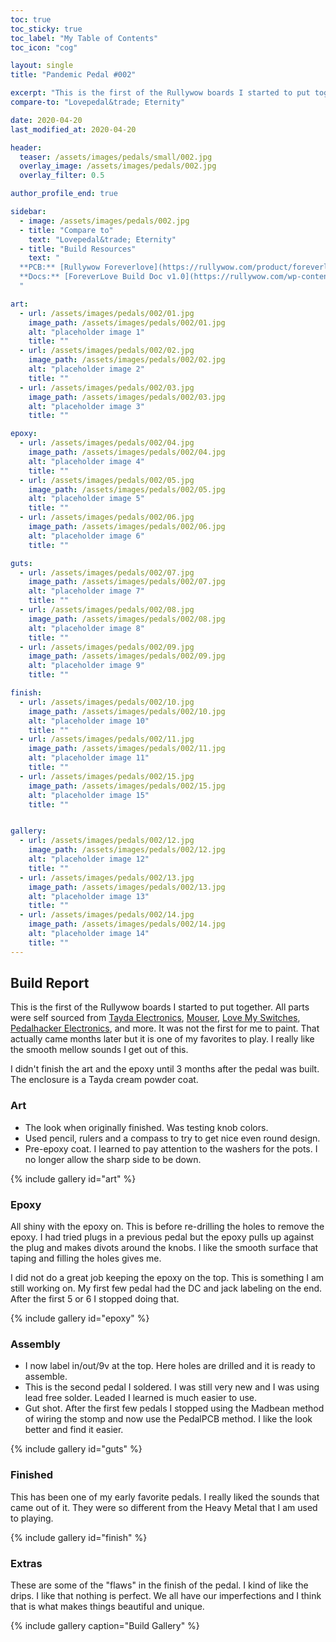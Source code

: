 ```yaml
---
toc: true
toc_sticky: true
toc_label: "My Table of Contents"
toc_icon: "cog"

layout: single
title: "Pandemic Pedal #002"

excerpt: "This is the first of the Rullywow boards I started to put together. All parts were self sourced from Tayda Electronics, Mouser, Love My Switches, Pedalhacker Electronics, and more. It was not the first for me to paint. That actually came months later but it is one of my favorites to play. I really like the smooth mellow sounds I get out of this."
compare-to: "Lovepedal&trade; Eternity"

date: 2020-04-20
last_modified_at: 2020-04-20

header:
  teaser: /assets/images/pedals/small/002.jpg
  overlay_image: /assets/images/pedals/002.jpg
  overlay_filter: 0.5

author_profile_end: true

sidebar:
  - image: /assets/images/pedals/002.jpg
  - title: "Compare to"
    text: "Lovepedal&trade; Eternity"
  - title: "Build Resources"
    text: "
  **PCB:** [Rullywow Foreverlove](https://rullywow.com/product/foreverlove-diy-pcb-inspired-lovepedal-eternity/)<br>
  **Docs:** [ForeverLove Build Doc v1.0](https://rullywow.com/wp-content/uploads/2015/01/ForeverLove-Build-Doc-v1.0.pdf)
  "

art:
  - url: /assets/images/pedals/002/01.jpg
    image_path: /assets/images/pedals/002/01.jpg
    alt: "placeholder image 1"
    title: ""
  - url: /assets/images/pedals/002/02.jpg
    image_path: /assets/images/pedals/002/02.jpg
    alt: "placeholder image 2"
    title: ""
  - url: /assets/images/pedals/002/03.jpg
    image_path: /assets/images/pedals/002/03.jpg
    alt: "placeholder image 3"
    title: ""

epoxy:
  - url: /assets/images/pedals/002/04.jpg
    image_path: /assets/images/pedals/002/04.jpg
    alt: "placeholder image 4"
    title: ""
  - url: /assets/images/pedals/002/05.jpg
    image_path: /assets/images/pedals/002/05.jpg
    alt: "placeholder image 5"
    title: ""
  - url: /assets/images/pedals/002/06.jpg
    image_path: /assets/images/pedals/002/06.jpg
    alt: "placeholder image 6"
    title: ""

guts:
  - url: /assets/images/pedals/002/07.jpg
    image_path: /assets/images/pedals/002/07.jpg
    alt: "placeholder image 7"
    title: ""
  - url: /assets/images/pedals/002/08.jpg
    image_path: /assets/images/pedals/002/08.jpg
    alt: "placeholder image 8"
    title: ""
  - url: /assets/images/pedals/002/09.jpg
    image_path: /assets/images/pedals/002/09.jpg
    alt: "placeholder image 9"
    title: ""

finish:
  - url: /assets/images/pedals/002/10.jpg
    image_path: /assets/images/pedals/002/10.jpg
    alt: "placeholder image 10"
    title: ""
  - url: /assets/images/pedals/002/11.jpg
    image_path: /assets/images/pedals/002/11.jpg
    alt: "placeholder image 11"
    title: ""
  - url: /assets/images/pedals/002/15.jpg
    image_path: /assets/images/pedals/002/15.jpg
    alt: "placeholder image 15"
    title: ""


gallery:
  - url: /assets/images/pedals/002/12.jpg
    image_path: /assets/images/pedals/002/12.jpg
    alt: "placeholder image 12"
    title: ""
  - url: /assets/images/pedals/002/13.jpg
    image_path: /assets/images/pedals/002/13.jpg
    alt: "placeholder image 13"
    title: ""
  - url: /assets/images/pedals/002/14.jpg
    image_path: /assets/images/pedals/002/14.jpg
    alt: "placeholder image 14"
    title: ""
---
```


## Build Report ##

This is the first of the Rullywow boards I started to put together. All parts were self sourced from [Tayda Electronics](https://www.taydaelectronics.com/), [Mouser](https://www.mouser.com/), [Love My Switches](https://lovemyswitches.com/), [Pedalhacker Electronics](https://www.pedalhackerelectronics.com/default.asp), and more. It was not the first for me to paint. That actually came months later but it is one of my favorites to play. I really like the smooth mellow sounds I get out of this.

I didn't finish the art and the epoxy until 3 months after the pedal was built. The enclosure is a Tayda cream powder coat.

### Art ###

* The look when originally finished. Was testing knob colors.
* Used pencil, rulers and a compass to try to get nice even round design.
* Pre-epoxy coat. I learned to pay attention to the washers for the pots. I no longer allow the sharp side to be down.

{% include gallery id="art" %}

### Epoxy ###

All shiny with the epoxy on. This is before re-drilling the holes to remove the epoxy. I had tried plugs in a previous pedal but the epoxy pulls up against the plug and makes divots around the knobs. I like the smooth surface that taping and filling the holes gives me.

I did not do a great job keeping the epoxy on the top. This is something I am still working on. My first few pedal had the DC and jack labeling on the end. After the first 5 or 6 I stopped doing that.

{% include gallery id="epoxy" %}

### Assembly ###

* I now label in/out/9v at the top. Here holes are drilled and it is ready to assemble.
* This is the second pedal I soldered. I was still very new and I was using lead free solder. Leaded I learned is much easier to use.
* Gut shot. After the first few pedals I stopped using the Madbean method of wiring the stomp and now use the PedalPCB method. I like the look better and find it easier.

{% include gallery id="guts" %}

### Finished ###

This has been one of my early favorite pedals. I really liked the sounds that came out of it. They were so different from the Heavy Metal that I am used to playing. 

{% include gallery id="finish" %}

### Extras ###

These are some of the "flaws" in the finish of the pedal. I kind of like the drips. I like that nothing is perfect. We all have our imperfections and I think that is what makes things beautiful and unique.

{% include gallery caption="Build Gallery" %}